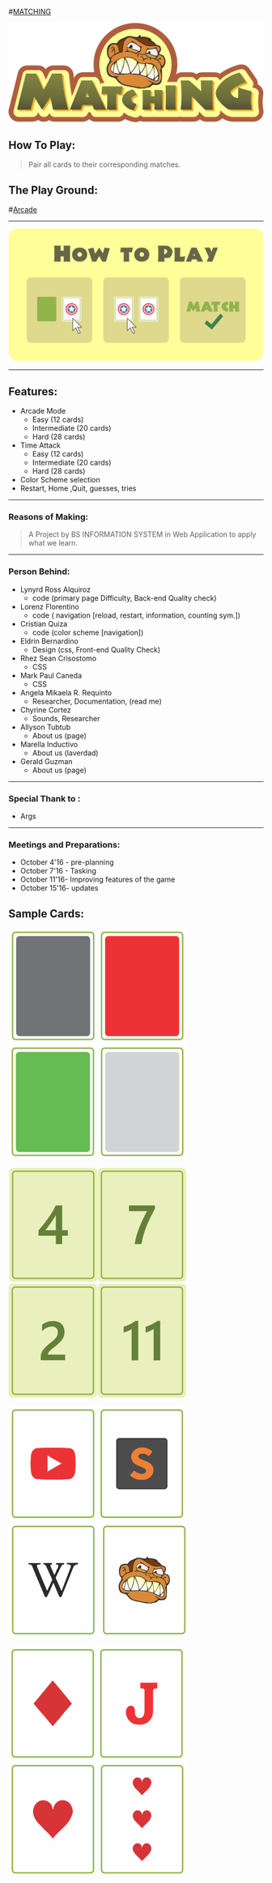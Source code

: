 #[MATCHING](https://ng-matching.github.io/webapp/)
 
 ![logo](https://github.com/ng-matching/webapp/blob/master/images/logo.png)
 
## How To Play:
 
  > Pair all cards to their corresponding matches.
  
## The Play Ground:

#[Arcade](https://ng-matching.github.io/webapp/ArcadeEasy.html)
 
 ___________
 
 ![How to](https://github.com/ng-matching/webapp/blob/master/images/howToPlay.png)
 
 ___________
 
## Features:
  * Arcade Mode
       - Easy (12 cards)
       - Intermediate (20 cards)
       - Hard (28 cards)
  * Time Attack
       - Easy (12 cards)
       - Intermediate (20 cards)
       - Hard (28 cards)
  * Color Scheme selection
  * Restart, Home ,Quit, guesses, tries 
 
 ____________
 
 ### Reasons of Making:
  > A Project by BS INFORMATION SYSTEM in Web Application to apply what we learn.
 
 ____________
 
 ### Person Behind:
  * Lynyrd Ross Alquiroz
     - code (primary page Difficulty, Back-end Quality check)
  * Lorenz Florentino
     - code ( navigation [reload, restart, information, counting sym.])
  * Cristian Quiza
     - code (color scheme [navigation])
  * Eldrin Bernardino 
     - Design (css, Front-end Quality Check)
  * Rhez Sean Crisostomo
     - CSS
  * Mark Paul Caneda
     - CSS
  * Angela Mikaela R. Requinto
     - Researcher, Documentation, (read me)
  * Chyrine Cortez
     - Sounds, Researcher
  * Allyson Tubtub
     - About us (page)
  * Marella Inductivo
     - About us (laverdad)
  * Gerald Guzman
     - About us (page)
 
 _____________
 
 ### Special Thank to :
  * Args
 
 ______________
 
 ### Meetings and Preparations:
  * October 4'16 - pre-planning 
  * October 7'16 - Tasking
  * October 11'16- Improving features of the game
  * October 15'16- updates
 
 
 ## Sample Cards:
 
 ![](https://github.com/ng-matching/webapp/blob/master/cards/color3.png)![](https://github.com/ng-matching/webapp/blob/master/cards/color5.png)![](https://github.com/ng-matching/webapp/blob/master/cards/color7.png)![](https://github.com/ng-matching/webapp/blob/master/cards/color12.png)
 
 ![](https://github.com/ng-matching/webapp/blob/master/cards/number4.png)![](https://github.com/ng-matching/webapp/blob/master/cards/number7.png)![](https://github.com/ng-matching/webapp/blob/master/cards/number2.png)![](https://github.com/ng-matching/webapp/blob/master/cards/number11.png)
 
 ![](https://github.com/ng-matching/webapp/blob/master/cards/logo4.png)![](https://github.com/ng-matching/webapp/blob/master/cards/logo7.png)![](https://github.com/ng-matching/webapp/blob/master/cards/logo2.png) ![](https://github.com/ng-matching/webapp/blob/master/cards/logo10.png)

 ![](https://github.com/ng-matching/webapp/blob/master/cards/poker4.png)![](https://github.com/ng-matching/webapp/blob/master/cards/poker7.png)![](https://github.com/ng-matching/webapp/blob/master/cards/poker2.png)![](https://github.com/ng-matching/webapp/blob/master/cards/poker9.png)
 
 
